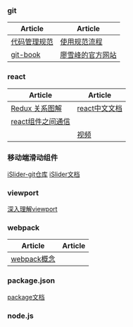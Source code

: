 ### git
| Article | Article |
| - | - |
| [代码管理规范](https://www.jianshu.com/p/74268bf8c270) | [使用规范流程](http://www.ruanyifeng.com/blog/2015/08/git-use-process.html) |
| [git-book](https://git-scm.com/book/zh/v2) | [廖雪峰的官方网站](https://www.liaoxuefeng.com/wiki/0013739516305929606dd18361248578c67b8067c8c017b000)|

### react
| Article | Article |
| - | - |
| [Redux 关系图解](https://segmentfault.com/a/1190000011473973) | [react中文文档](https://react.docschina.org/docs/hello-world.html) |
| [react组件之间通信](http://taobaofed.org/blog/2016/11/17/react-components-communication/) |  |
|  | [视频](https://egghead.io/lessons/react-redux-the-single-immutable-state-tree) |

### 移动端滑动组件
[iSlider-git仓库](https://github.com/BE-FE/iSlider)
[iSlider文档](http://eux.baidu.com/iSlider/demo/index_chinese.html)

### viewport
[深入理解viewport](https://www.cnblogs.com/2050/p/3877280.html)

### webpack
| Article | Article |
| - | - |
| [webpack概念](https://webpack.docschina.org/concepts/) | |

### package.json
[package文档](https://github.com/ruanyf/jstutorial/blob/gh-pages/nodejs/packagejson.md)

### node.js
